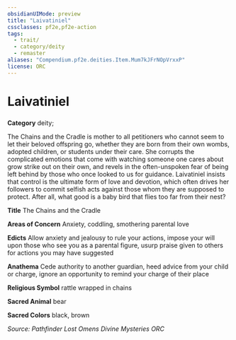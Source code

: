 ```yaml
---
obsidianUIMode: preview
title: "Laivatiniel"
cssclasses: pf2e,pf2e-action
tags:
  - trait/
  - category/deity
  - remaster
aliases: "Compendium.pf2e.deities.Item.Mum7kJFrNOpVrxxP"
license: ORC
---
```

# Laivatiniel

### 

**Category** deity; 




The Chains and the Cradle is mother to all petitioners who cannot seem to let their beloved offspring go, whether they are born from their own wombs, adopted children, or students under their care. She corrupts the complicated emotions that come with watching someone one cares about grow strike out on their own, and revels in the often-unspoken fear of being left behind by those who once looked to us for guidance. Laivatiniel insists that control is the ultimate form of love and devotion, which often drives her followers to commit selfish acts against those whom they are supposed to protect. After all, what good is a baby bird that flies too far from their nest?

**Title** The Chains and the Cradle

**Areas of Concern** Anxiety, coddling, smothering parental love

**Edicts** Allow anxiety and jealousy to rule your actions, impose your will upon those who see you as a parental figure, usurp praise given to others for actions you may have suggested

**Anathema** Cede authority to another guardian, heed advice from your child or charge, ignore an opportunity to remind your charge of their place

**Religious Symbol** rattle wrapped in chains

**Sacred Animal** bear

**Sacred Colors** black, brown

*Source: Pathfinder Lost Omens Divine Mysteries*
*ORC*